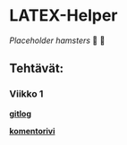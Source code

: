 # LATEX-Helper 
*Placeholder hamsters* :hamster: :hamster: 
## Tehtävät:
### Viikko 1
  [**gitlog**](https://github.com/alekmus/OT-harjoitustyo/blob/master/laskarit/viikko1/gitlog.txt)
  
  [**komentorivi**](https://github.com/alekmus/OT-harjoitustyo/blob/master/laskarit/viikko1/komentorivi.txt)
